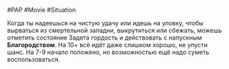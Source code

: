 #PAP #Movie #Situation 

Когда ты надеешься на чистую удачу или идешь на уловку, чтобы вырваться из смертельной западни, выкрутиться или сбежать, можешь отметить состояние Задета гордость и действовать с напускным **Благородством**. 
На 10+ всё идёт даже слишком хорошо, не упусти шанс. 
На 7-9 начало положено, но возможностью ещё надо суметь воспользоваться.